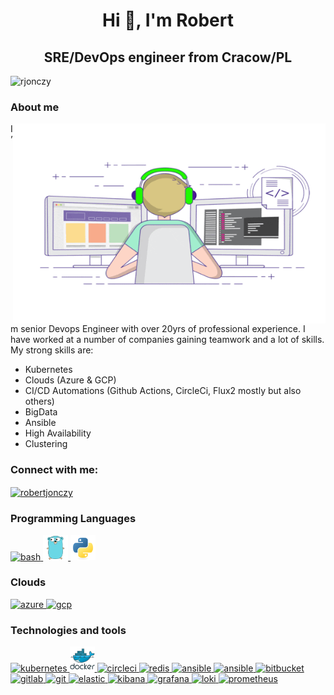 <h1 align="center">Hi 👋, I'm Robert</h1>
<h2 align="center">SRE/DevOps engineer from Cracow/PL</h3>

<p align="left"> <img src="https://komarev.com/ghpvc/?username=rjonczy&label=Profile%20views&color=0e75b6&style=flat" alt="rjonczy" /> </p>

<h3 align="left">About me</h3>

<img align="right" src="https://raw.githubusercontent.com/mikonoid/mikonoid/main/images/gifs/coder3.gif" width="500" height="320" />

I’m senior Devops Engineer with over 20yrs of professional experience. I have worked at a number of companies gaining teamwork and a lot of skills. My strong skills are:
- Kubernetes
- Clouds (Azure & GCP) 
- CI/CD Automations (Github Actions, CircleCi, Flux2 mostly but also others)
- BigData
- Ansible
- High Availability
- Clustering

<h3 align="left">Connect with me:</h3>
<p align="left">
<a href="https://linkedin.com/in/robertjonczy" target="blank"><img align="center" src="https://raw.githubusercontent.com/rahuldkjain/github-profile-readme-generator/master/src/images/icons/Social/linked-in-alt.svg" alt="robertjonczy" height="30" width="40" /></a>
</p>

<h3 align="left">Programming Languages</h3>
<p align="left"> 
<a href="https://www.gnu.org/software/bash/" target="_blank" rel="noreferrer"> <img src="https://www.vectorlogo.zone/logos/gnu_bash/gnu_bash-icon.svg" alt="bash" width="40" height="40"/> </a> 
<a href="https://golang.org" target="_blank" rel="noreferrer"> <img src="https://raw.githubusercontent.com/devicons/devicon/master/icons/go/go-original.svg" alt="go" width="40" height="40"/> </a> 
<a href="https://www.python.org" target="_blank" rel="noreferrer"> <img src="https://raw.githubusercontent.com/devicons/devicon/master/icons/python/python-original.svg" alt="python" width="40" height="40"/> </a> 
</p>

<h3 align="left">Clouds</h3>
<p align="left"> 
<a href="https://azure.microsoft.com/en-in/" target="_blank" rel="noreferrer"> <img src="https://www.vectorlogo.zone/logos/microsoft_azure/microsoft_azure-icon.svg" alt="azure" width="40" height="40"/> </a> 
<a href="https://cloud.google.com" target="_blank" rel="noreferrer"> <img src="https://www.vectorlogo.zone/logos/google_cloud/google_cloud-icon.svg" alt="gcp" width="40" height="40"/> </a> 
</p>



<h3 align="left">Technologies and tools</h3>
<p align="left"> 
<a href="https://kubernetes.io" target="_blank" rel="noreferrer"> <img src="https://www.vectorlogo.zone/logos/kubernetes/kubernetes-icon.svg" alt="kubernetes" width="40" height="40"/> </a> 
<a href="https://www.docker.com/" target="_blank" rel="noreferrer"> <img src="https://raw.githubusercontent.com/devicons/devicon/master/icons/docker/docker-original-wordmark.svg" alt="docker" width="40" height="40"/> </a> 
<a href="https://circleci.com" target="_blank" rel="noreferrer"> <img src="https://www.vectorlogo.zone/logos/circleci/circleci-icon.svg" alt="circleci" width="40" height="40"/> </a> 
<a href="https://redis.io/" target="_blank" rel="noreferrer"> <img src="https://www.vectorlogo.zone/logos/redis/redis-official.svg" alt="redis" width="40" height="40"/> </a> 
<a href="https://docs.ansible.com/" target="_blank" rel="noreferrer"> <img src="https://www.vectorlogo.zone/logos/ansible/ansible-icon.svg" alt="ansible" width="40" height="40"/> </a>
<a href="https://www.nginx.com/" target="_blank" rel="noreferrer"> <img src="https://www.vectorlogo.zone/logos/nginx/nginx-icon.svg" alt="ansible" width="40" height="40"/> </a>
<a href="https://bitbucket.org/product/" target="_blank" rel="noreferrer"> <img src="https://www.vectorlogo.zone/logos/bitbucket/bitbucket-icon.svg" alt="bitbucket" width="40" height="40"/> </a>
<a href="https://about.gitlab.com/" target="_blank" rel="noreferrer"> <img src="https://www.vectorlogo.zone/logos/gitlab/gitlab-icon.svg" alt="gitlab" width="40" height="40"/> </a>
<a href="https://git-scm.com/" target="_blank" rel="noreferrer"> <img src="https://www.vectorlogo.zone/logos/git-scm/git-scm-icon.svg" alt="git" width="40" height="40"/> </a> 
<a href="https://www.elastic.co/" target="_blank" rel="noreferrer"> <img src="https://www.vectorlogo.zone/logos/elastic/elastic-icon.svg" alt="elastic" width="40" height="40"/> </a> 
<a href="https://www.elastic.co/kibana/" target="_blank" rel="noreferrer"> <img src="https://www.vectorlogo.zone/logos/elasticco_kibana/elasticco_kibana-icon.svg" alt="kibana" width="40" height="40"/> </a> 
<a href="https://grafana.com/" target="_blank" rel="noreferrer"> <img src="https://www.vectorlogo.zone/logos/grafana/grafana-icon.svg" alt="grafana" width="40" height="40"/> </a> 
<a href="https://grafana.com/oss/loki/" target="_blank" rel="noreferrer"> <img src="https://raw.githubusercontent.com/cncf/landscape/master/hosted_logos/grafana-loki.svg" alt="loki" width="40" height="40"/> </a> 
<a href="https://prometheus.io/" target="_blank" rel="noreferrer"> <img src="https://www.vectorlogo.zone/logos/prometheusio/prometheusio-icon.svg" alt="prometheus" width="40" height="40"/> </a> 

</p>
